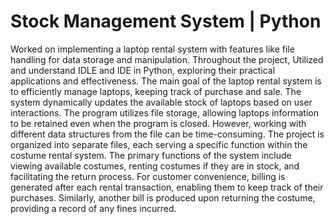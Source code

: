 # Stock Management System | Python
Worked on implementing a laptop rental system with features like
file handling for data storage and manipulation. Throughout the project, Utilized 
and understand IDLE and IDE in Python, exploring their practical applications and
effectiveness. The main goal of the laptop rental system is to efficiently manage laptops,
keeping track of purchase and sale. The system dynamically updates the available
stock of laptops based on user interactions. The program utilizes file storage, allowing
laptops information to be retained even when the program is closed. 
However, working with different data structures from the file can be time-consuming. The project is
organized into separate files, each serving a specific function within the costume rental
system. The primary functions of the system include viewing available costumes,
renting costumes if they are in stock, and facilitating the return process. For customer
convenience, billing is generated after each rental transaction, enabling them to keep
track of their purchases. Similarly, another bill is produced upon returning the costume,
providing a record of any fines incurred.
